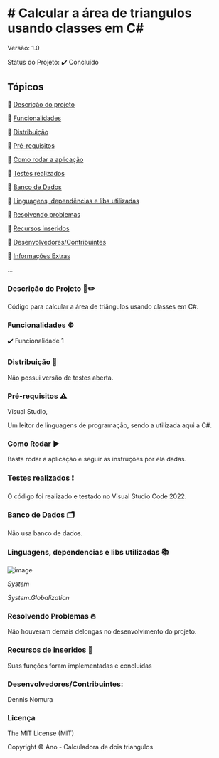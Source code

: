 # # Calcular a área de triangulos usando classes em C#
Versão: 1.0

Status do Projeto:  ✔️ Concluído

## Tópicos
🔹 [Descrição do projeto](https://github.com/GatoEstunado/CalculoDeTriangulo_Funcoes#descri%C3%A7%C3%A3o-do-projeto-%EF%B8%8F)

🔹 [Funcionalidades](https://github.com/GatoEstunado/CalculoDeTriangulo_Funcoes#funcionalidades-%EF%B8%8F)

🔹 [Distribuição](https://github.com/GatoEstunado/CalculoDeTriangulo_Funcoes#distribui%C3%A7%C3%A3o-)

🔹 [Pré-requisitos](https://github.com/GatoEstunado/CalculoDeTriangulo_Funcoes#pr%C3%A9-requisitos-%EF%B8%8F)

🔹 [Como rodar a aplicação](https://github.com/GatoEstunado/CalculoDeTriangulo_Funcoes#como-rodar-%EF%B8%8F)

🔹 [Testes realizados](https://github.com/GatoEstunado/CalculoDeTriangulo_Funcoes#testes-realizados-)

🔹 [Banco de Dados](https://github.com/GatoEstunado/CalculoDeTriangulo_Funcoes#banco-de-dados-%EF%B8%8F)

🔹 [Linguagens, dependências e libs utilizadas](https://github.com/GatoEstunado/CalculoDeTriangulo_Funcoes#linguagens-dependencias-e-libs-utilizadas-)

🔹 [Resolvendo problemas](https://github.com/GatoEstunado/CalculoDeTriangulo_Funcoes#resolvendo-problemas-)

🔹 [Recursos inseridos](https://github.com/GatoEstunado/CalculoDeTriangulo_Funcoes#recursos-de-inseridos-)

🔹 [Desenvolvedores/Contribuintes](https://github.com/GatoEstunado/CalculoDeTriangulo_Funcoes#desenvolvedorescontribuintes)

🔹 [Informações Extras](https://github.com/GatoEstunado/CalculoDeTriangulo_Funcoes#licen%C3%A7a)

...


### Descrição do Projeto 🧾✏️
Código para calcular a área de triângulos usando classes em C#.


### Funcionalidades ⚙️
✔️ Funcionalidade 1




### Distribuição 💬
Não possui versão de testes aberta.




### Pré-requisitos ⚠️
Visual Studio,

Um leitor de linguagens de programação, sendo a utilizada aqui a C#.



### Como Rodar ▶️
Basta rodar a aplicação e seguir as instruções por ela dadas.




### Testes realizados ❗
O código foi realizado e testado no Visual Studio Code 2022.




### Banco de Dados 🗂️
Não usa banco de dados.




### Linguagens, dependencias e libs utilizadas 📚

![image](https://img.shields.io/badge/C%23-239120?style=for-the-badge&logo=c-sharp&logoColor=white)

*System*

*System.Globalization*




### Resolvendo Problemas 🔥
Não houveram demais delongas no desenvolvimento do projeto.




### Recursos de inseridos 🧰
Suas funções foram implementadas e concluídas


### Desenvolvedores/Contribuintes:
Dennis Nomura




### Licença
The MIT License (MIT)

Copyright ©️ Ano - Calculadora de dois triangulos
